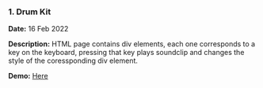 ### 1. Drum Kit

**Date:** 16 Feb 2022

**Description:** HTML page contains div elements, each one corresponds to a key on the keyboard, pressing that key plays soundclip and changes the style of the coressponding div element.

**Demo:** [Here](https://mohmousad.github.io/JavaScript30/Challenges/1-Drum-Kit/)
